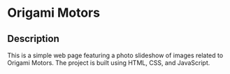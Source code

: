 # Origami Motors 

## Description

This is a simple web page featuring a photo slideshow of images related to Origami Motors. The project is built using HTML, CSS, and JavaScript.

